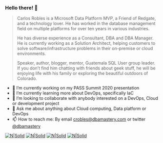 ### Hello there! 👋


> Carlos Robles is a Microsoft Data Platform MVP, a Friend of Redgate, and a technology lover. He has worked in the database management field on multiple platforms for over ten years in various industries.
> 
> He has diverse experience as a Consultant, DBA and DBA Manager. He is currently working as a Solution Architect, helping customers to solve software/infrastructure problems in their on-premise or cloud environments.
> 
> Speaker, author, blogger, mentor, Guatemala SQL User group leader. If you don’t find him chatting with friends about geek stuff, he will be enjoying life with his family or exploring the beautiful outdoors of Colorado.


- 🔭 I’m currently working on my PASS Summit 2020 presentation
- 🌱 I’m currently learning more about DevOps, specifically IaC
- 🤝 I’m looking to collaborate with anybody interested on a DevOps, Cloud or development project
- 💬 Ask me about anything about Cloud computing, Data platform or DevOps
- 📫 How to reach me: By email [crobles@dbamastery.com](crobles@dbamastery.com) or twitter [@dbamastery](https://twitter.com/dbamastery)

[![N|Solid](http://dbamastery.com/wp-content/uploads/2018/08/if_twitter_circle_color_107170.png)](https://twitter.com/dbamastery) [![N|Solid](http://dbamastery.com/wp-content/uploads/2018/08/if_github_circle_black_107161.png)](https://github.com/dbamaster) [![N|Solid](http://dbamastery.com/wp-content/uploads/2018/08/if_linkedin_circle_color_107178.png)](https://www.linkedin.com/in/croblesdba/) [![N|Solid](http://dbamastery.com/wp-content/uploads/2018/08/if_browser_1055104.png)](http://dbamastery.com/)
